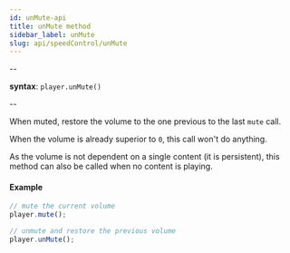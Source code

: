 ```yaml
---
id: unMute-api
title: unMute method
sidebar_label: unMute
slug: api/speedControl/unMute
---
```


--

**syntax**: `player.unMute()`

--

When muted, restore the volume to the one previous to the last `mute` call.

When the volume is already superior to `0`, this call won't do anything.

As the volume is not dependent on a single content (it is persistent), this
method can also be called when no content is playing.

#### Example

```js
// mute the current volume
player.mute();

// unmute and restore the previous volume
player.unMute();
```
